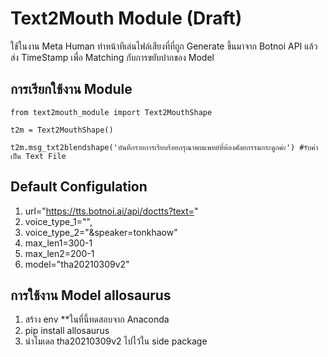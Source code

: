 # Text2Mouth Module (Draft)
ใช้ในงาน Meta Human ทำหน้าทีเล่นไฟล์เสียงที่ที่ถูก Generate ขึ้นมาจาก Botnoi API แล้วส่ง TimeStamp เพื่อ Matching กับการขยับปากของ Model

## การเรียกใช้งาน Module
``````````
from text2mouth_module import Text2MouthShape

t2m = Text2MouthShape()

t2m.msg_txt2blendshape('บันทึกรายการเรียบร้อยกรุณาพบแพทย์ที่ห้องศัลยกรรมกระดูกค่ะ') #รับค่าเป็น Text File
``````````
## Default Configulation
1. url="https://tts.botnoi.ai/api/doctts?text="
2. voice_type_1="",
3. voice_type_2="&speaker=tonkhaow"
4. max_len1=300-1
5. max_len2=200-1
6. model="tha20210309v2"

## การใช้งาน Model allosaurus
1. สร้าง env **ในที่นี้ทดสอบจาก Anaconda
2. pip install allosaurus
3. นำโมเดล tha20210309v2 ไปไว้ใน side package


